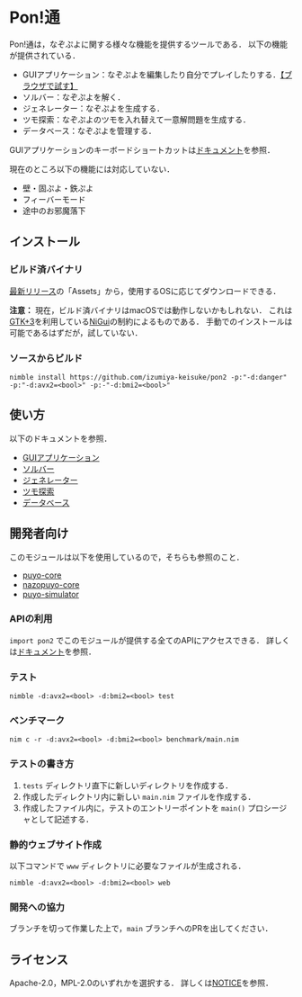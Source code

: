 # Pon!通

Pon!通は，なぞぷよに関する様々な機能を提供するツールである．
以下の機能が提供されている．
- GUIアプリケーション：なぞぷよを編集したり自分でプレイしたりする．[【ブラウザで試す】][1]
- ソルバー：なぞぷよを解く．
- ジェネレーター：なぞぷよを生成する．
- ツモ探索：なぞぷよのツモを入れ替えて一意解問題を生成する．
- データベース：なぞぷよを管理する．

GUIアプリケーションのキーボードショートカットは[ドキュメント](./docs/gui.md)を参照．

現在のところ以下の機能には対応していない．
- 壁・固ぷよ・鉄ぷよ
- フィーバーモード
- 途中のお邪魔落下

## インストール

### ビルド済バイナリ

[最新リリース](https://github.com/izumiya-keisuke/pon2/releases/latest)の「Assets」から，使用するOSに応じてダウンロードできる．

**注意：** 現在，ビルド済バイナリはmacOSでは動作しないかもしれない．
これは[GTK+3](https://docs.gtk.org/gtk3/)を利用している[NiGui](https://github.com/simonkrauter/NiGui)の制約によるものである．
手動でのインストールは可能であるはずだが，試していない．

### ソースからビルド

```shell
nimble install https://github.com/izumiya-keisuke/pon2 -p:"-d:danger" -p:"-d:avx2=<bool>" -p:-"-d:bmi2=<bool>"
```

## 使い方

以下のドキュメントを参照．
- [GUIアプリケーション](./doc/gui.md)
- [ソルバー](./doc/solve.md)
- [ジェネレーター](./doc/generate.md)
- [ツモ探索](./doc/permute.md)
- [データベース](./doc/db.md)

## 開発者向け

このモジュールは以下を使用しているので，そちらも参照のこと．
- [puyo-core](https://github.com/izumiya-keisuke/puyo-core)
- [nazopuyo-core](https://github.com/izumiya-keisuke/nazopuyo-core)
- [puyo-simulator](https://github.com/izumiya-keisuke/puyo-simulator)

### APIの利用

`import pon2` でこのモジュールが提供する全てのAPIにアクセスできる．
詳しくは[ドキュメント](https://izumiya-keisuke.github.io/pon2/pon2.html)を参照．

### テスト

```shell
nimble -d:avx2=<bool> -d:bmi2=<bool> test
```

### ベンチマーク

```shell
nim c -r -d:avx2=<bool> -d:bmi2=<bool> benchmark/main.nim
```

### テストの書き方

1. `tests` ディレクトリ直下に新しいディレクトリを作成する．
1. 作成したディレクトリ内に新しい `main.nim` ファイルを作成する．
1. 作成したファイル内に，テストのエントリーポイントを `main()` プロシージャとして記述する．

### 静的ウェブサイト作成

以下コマンドで `www` ディレクトリに必要なファイルが生成される．

```shell
nimble -d:avx2=<bool> -d:bmi2=<bool> web
```

### 開発への協力

ブランチを切って作業した上で，`main` ブランチへのPRを出してください．

## ライセンス

Apache-2.0，MPL-2.0のいずれかを選択する．
詳しくは[NOTICE](./NOTICE)を参照．

[1]: https://izumiya-keisuke.github.io/pon2/playground/index.html?kind=n&mode=e&field=t-&pairs&req-kind=0&req-color=0